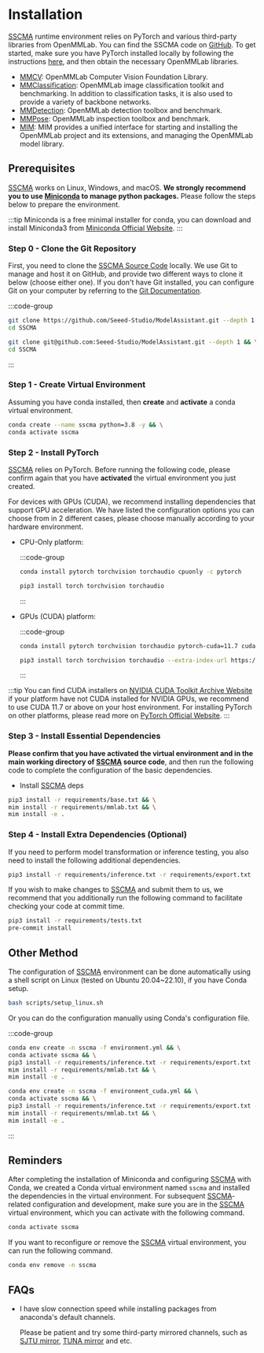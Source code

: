 # Installation

[SSCMA](https://github.com/Seeed-Studio/ModelAssistant) runtime environment relies on PyTorch and various third-party libraries from OpenMMLab. You can find the SSCMA code on [GitHub](https://github.com/Seeed-Studio/ModelAssistant). To get started, make sure you have PyTorch installed locally by following the instructions [here](https://pytorch.org/get-started/locally/), and then obtain the necessary OpenMMLab libraries.

- [MMCV](https://github.com/open-mmlab/mmcv): OpenMMLab Computer Vision Foundation Library.
- [MMClassification](https://github.com/open-mmlab/mmclassification): OpenMMLab image classification toolkit and benchmarking. In addition to classification tasks, it is also used to provide a variety of backbone networks.
- [MMDetection](https://github.com/open-mmlab/mmdetection): OpenMMLab detection toolbox and benchmark.
- [MMPose](https://github.com/open-mmlab/mmpose): OpenMMLab inspection toolbox and benchmark.
- [MIM](https://github.com/open-mmlab/mim): MIM provides a unified interface for starting and installing the OpenMMLab project and its extensions, and managing the OpenMMLab model library.

## Prerequisites

[SSCMA](https://github.com/Seeed-Studio/ModelAssistant) works on Linux, Windows, and macOS. **We strongly recommend you to use [Miniconda](https://docs.conda.io/en/latest/miniconda.html) to manage python packages.** Please follow the steps below to prepare the environment.

:::tip
Miniconda is a free minimal installer for conda, you can download and install Miniconda3 from [Miniconda Official Website](https://docs.conda.io/en/latest/miniconda.html).
:::

### Step 0 - Clone the Git Repository

First, you need to clone the [SSCMA Source Code](https://github.com/Seeed-Studio/ModelAssistant) locally. We use Git to manage and host it on GitHub, and provide two different ways to clone it below (choose either one). If you don't have Git installed, you can configure Git on your computer by referring to the [Git Documentation](https://git-scm.com/book/en/v2/Getting-Started-Installing-Git).

:::code-group

```sh [HTTPS]
git clone https://github.com/Seeed-Studio/ModelAssistant.git --depth 1 && \
cd SSCMA
```

```sh [SSH]
git clone git@github.com:Seeed-Studio/ModelAssistant.git --depth 1 && \
cd SSCMA
```

:::

### Step 1 - Create Virtual Environment

Assuming you have conda installed, then **create** and **activate** a conda virtual environment.

```sh
conda create --name sscma python=3.8 -y && \
conda activate sscma
```

### Step 2 - Install PyTorch

[SSCMA](https://github.com/Seeed-Studio/ModelAssistant) relies on PyTorch. Before running the following code, please confirm again that you have **activated** the virtual environment you just created.

For devices with GPUs (CUDA), we recommend installing dependencies that support GPU acceleration. We have listed the configuration options you can choose from in 2 different cases, please choose manually according to your hardware environment.

- CPU-Only platform:

  :::code-group

  ```sh [conda]
  conda install pytorch torchvision torchaudio cpuonly -c pytorch
  ```

  ```sh [pip]
  pip3 install torch torchvision torchaudio
  ```

  :::

- GPUs (CUDA) platform:

  :::code-group

  ```sh [conda]
  conda install pytorch torchvision torchaudio pytorch-cuda=11.7 cudatoolkit=11.7 -c pytorch -c nvidia
  ```

  ```sh [pip]
  pip3 install torch torchvision torchaudio --extra-index-url https://download.pytorch.org/whl/cu117
  ```

  :::

:::tip
You can find CUDA installers on [NVIDIA CUDA Toolkit Archive Website](https://developer.nvidia.com/cuda-toolkit-archive) if your platform have not CUDA installed for NVIDIA GPUs, we recommend to use CUDA 11.7 or above on your host environment. For installing PyTorch on other platforms, please read more on [PyTorch Official Website](https://pytorch.org/get-started/locally/).
:::

### Step 3 - Install Essential Dependencies

**Please confirm that you have activated the virtual environment and in the main working directory of [SSCMA](https://github.com/Seeed-Studio/ModelAssistant) source code**, and then run the following code to complete the configuration of the basic dependencies.

- Install [SSCMA](https://github.com/Seeed-Studio/ModelAssistant) deps

```sh
pip3 install -r requirements/base.txt && \
mim install -r requirements/mmlab.txt && \
mim install -e .
```

### Step 4 - Install Extra Dependencies (Optional)

If you need to perform model transformation or inference testing, you also need to install the following additional dependencies.

```sh
pip3 install -r requirements/inference.txt -r requirements/export.txt
```

If you wish to make changes to [SSCMA](https://github.com/Seeed-Studio/ModelAssistant) and submit them to us, we recommend that you additionally run the following command to facilitate checking your code at commit time.

```sh
pip3 install -r requirements/tests.txt
pre-commit install
```

## Other Method

The configuration of [SSCMA](https://github.com/Seeed-Studio/ModelAssistant) environment can be done automatically using a shell script on Linux (tested on Ubuntu 20.04~22.10), if you have Conda setup.

```bash
bash scripts/setup_linux.sh
```

Or you can do the configuration manually using Conda's configuration file.

:::code-group

```sh [CPU]
conda env create -n sscma -f environment.yml && \
conda activate sscma && \
pip3 install -r requirements/inference.txt -r requirements/export.txt -r requirements/tests.txt && \
mim install -r requirements/mmlab.txt && \
mim install -e .
```

```sh [GPU (CUDA)]
conda env create -n sscma -f environment_cuda.yml && \
conda activate sscma && \
pip3 install -r requirements/inference.txt -r requirements/export.txt -r requirements/tests.txt && \
mim install -r requirements/mmlab.txt && \
mim install -e .
```

:::

## Reminders

After completing the installation of Miniconda and configuring [SSCMA](https://github.com/Seeed-Studio/ModelAssistant) with Conda, we created a Conda virtual environment named `sscma` and installed the dependencies in the virtual environment. For subsequent [SSCMA](https://github.com/Seeed-Studio/ModelAssistant)-related configuration and development, make sure you are in the [SSCMA](https://github.com/Seeed-Studio/ModelAssistant) virtual environment, which you can activate with the following command.

```sh
conda activate sscma
```

If you want to reconfigure or remove the [SSCMA](https://github.com/Seeed-Studio/ModelAssistant) virtual environment, you can run the following command.

```sh
conda env remove -n sscma
```

## FAQs

- I have slow connection speed while installing packages from anaconda's default channels.

  Please be patient and try some third-party mirrored channels, such as [SJTU mirror](https://mirror.sjtu.edu.cn/docs/anaconda), [TUNA mirror](https://mirrors.tuna.tsinghua.edu.cn/help/anaconda) and etc.
